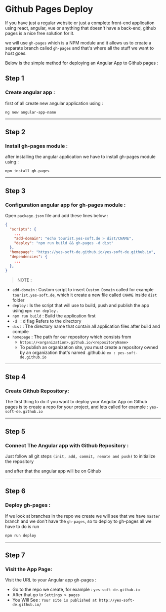 # Github Pages Deploy

If you have just a regular website or just a complete front-end application using react, angular, vue or anything that doesn't have a back-end, github pages is a nice free solution for it.

we will use `gh-pages` which is a NPM module and it allows us to create a separate branch called `gh-pages` and that's where all the stuff we want to host goes.

Below is the simple method for deploying an Angular App to Github pages :

## Step 1
### Create angular app :
first of all create new angular application using :
```
ng new angular-app-name
```

---
## Step 2
### Install gh-pages module :
after installing the angular application we have to install gh-pages module using :
```
npm install gh-pages
```

---
## Step 3
### Configuration angular app for gh-pages module :
Open `package.json` file and add these lines below :

```json
{
  "scripts": {
    ...    
    "add-domain": "echo tourist.yes-soft.de > dist/CNAME",
    "deploy": "npm run build && gh-pages -d dist"
  },
  "homepage": "https://yes-soft-de.github.io/yes-soft-de.github.io",
  "dependencies": {
    ...
  },
}
```
> NOTE :
* `add-domain` : Custom script to insert `Custom Domain` called for example `tourist.yes-soft.de`, which it create a new file called `CNAME` inside `dist` folder
* `deploy` : Is the script that will use to build, push and publish the app using  `npm run deploy` .
* `npm run build` : Build the application first
* `-d ` : d flag Refers to the directory
* `dist` : The directory name that contain all application files after build and compile
* `homepage` : The path for our repository which consists from 
    * `https://<organization>.github.io/<repositoryName>`
    * To publish an organization site, you must create a repository owned by an organization that's named <organization>.github.io  `ex : yes-soft-de.github.io`

---
## Step 4
### Create Github Repository:
The first thing to do if you want to deploy your Angular App on Github pages is to create a repo for your project, and lets called for example : `yes-soft-de.github.io`

---
## Step 5 
### Connect The Angular app with Github Repository :
Just follow all git steps `(init, add, commit, remote and push)` to initialize the repository

and after that the angular app will be on Github

---
## Step 6
### Deploy gh-pages :
If we look at branches in the repo we create we will see that we have `master` branch and we don't have the `gh-pages`, so to deploy to gh-pages all we have to do is run
```
npm run deploy
```

---
## Step 7
### Visit the App Page:
Visit the URL to your Angular app gh-pages :
* Go to the repo we create, for example : `yes-soft-de.github.io`
* After that go to `Settings > pages`
* You Will See : `Your site is published at http://yes-soft-de.github.io/`